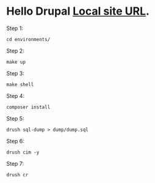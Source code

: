 # Hello Drupal [Local site URL](http://hellodrupal.docker.localhost/).
Step 1:
```
cd environments/
```
Step 2:
```
make up
```
Step 3:
```
make shell
```
Step 4:
```
composer install
```
Step 5:
```
drush sql-dump > dump/dump.sql
```
Step 6:
```
drush cim -y
```
Step 7:
```
drush cr
```
